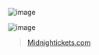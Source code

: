 ![image](https://github.com/user-attachments/assets/c7242259-eb3c-4e0a-aa0b-7f01d6ad1068)

![image](https://github.com/user-attachments/assets/73c76ae5-1bcf-43dd-880a-8ef9b88bdc6b)

> [Midnightickets.com](https://midnightickets.com/)
